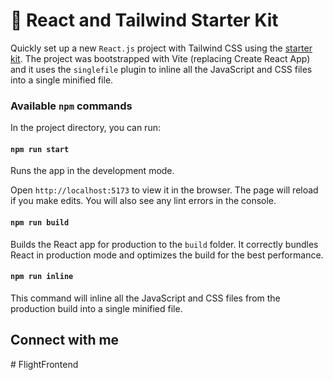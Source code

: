 # 🚀 React and Tailwind Starter Kit

Quickly set up a new `React.js` project with Tailwind CSS using the [starter kit](https://github.com/labnol/react-tailwind). The project was bootstrapped with Vite (replacing Create React App) and it uses the `singlefile` plugin to inline all the JavaScript and CSS files into a single minified file.


### Available `npm` commands

In the project directory, you can run:

#### `npm run start`

Runs the app in the development mode.

Open `http://localhost:5173` to view it in the browser. The page will reload if you make edits. You will also see any lint errors in the console.

#### `npm run build`

Builds the React app for production to the `build` folder. It correctly bundles React in production mode and optimizes the build for the best performance.

#### `npm run inline`

This command will inline all the JavaScript and CSS files from the production build into a single minified file.

## Connect with me

#   F l i g h t F r o n t e n d  
 